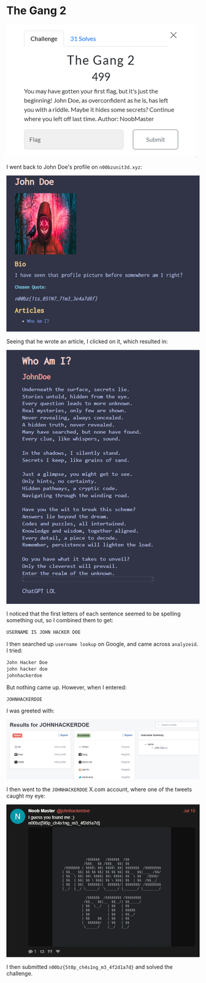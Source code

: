 # The Gang 2

![](../images/the-gang-2-part-1.png)

I went back to John Doe's profile on `n00bzunit3d.xyz`:

![](../images/the-gang-2-part-2.png)

Seeing that he wrote an article, I clicked on it, which resulted in:

![](../images/the-gang-2-part-3.png)

I noticed that the first letters of each sentence seemed to be spelling something out, so I combined them to get:

```txt
USERNAME IS JOHN HACKER DOE
```


I then searched up `username lookup` on Google, and came across `analyzeid`. I tried:

```txt
John Hacker Doe
john hacker doe
johnhackerdoe
```

But nothing came up. However, when I entered:

```txt
JOHNHACKERDOE
```

I was greeted with:

![](../images/the-gang-2-part-4.png)
 
I then went to the `JOHNHACKERDOE` X.com account, where one of the tweets caught my eye:

![](../images/the-gang-2-part-5.png)
 
I then submitted `n00bz{5t0p_ch4s1ng_m3_4f2d1a7d}` and solved the challenge.


